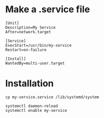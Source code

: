 <!-- TITLE: Linux Systemctl -->
<!-- SUBTITLE: How to make a Service under Systemctl -->

# Make a .service file

```text
[Unit]
Description=My Service
After=network.target

[Service]
ExecStart=/usr/bin/my-service
Restart=on-failure

[Install]
WantedBy=multi-user.target
```

# Installation

```text
cp my-service.service /lib/systemd/system

systemctl daemon-reload
systemctl enable my-service
```

